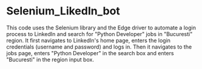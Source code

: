 # Selenium_LikedIn_bot

This code uses the Selenium library and the Edge driver to automate a login process to LinkedIn and search for "Python Developer" jobs in "Bucuresti" region. It first navigates to LinkedIn's home page, enters the login credentials (username and password) and logs in. Then it navigates to the jobs page, enters "Python Developer" in the search box and enters "Bucuresti" in the region input box. 
